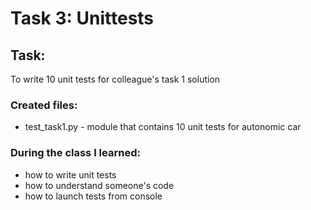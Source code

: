 # Task 3: Unittests
 

## Task:

To write 10 unit tests for colleague's task 1 solution
 
### Created files:

* test_task1.py - module that contains 10 unit tests for autonomic car

### During the class I learned:
- how to write unit tests
- how to understand someone's code
- how to launch tests from console